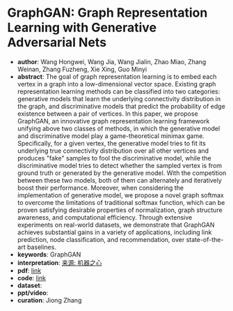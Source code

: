 # GraphGAN: Graph Representation Learning with Generative Adversarial Nets
* **author**: Wang Hongwei, Wang Jia, Wang Jialin, Zhao Miao, Zhang Weinan, Zhang Fuzheng, Xie Xing, Guo Minyi
* **abstract**: The goal of graph representation learning is to embed each vertex in a graph into a low-dimensional vector space. Existing graph representation learning methods can be classified into two categories: generative models that learn the underlying connectivity distribution in the graph, and discriminative models that predict the probability of edge existence between a pair of vertices. In this paper, we propose GraphGAN, an innovative graph representation learning framework unifying above two classes of methods, in which the generative model and discriminative model play a game-theoretical minimax game. Specifically, for a given vertex, the generative model tries to fit its underlying true connectivity distribution over all other vertices and produces "fake" samples to fool the discriminative model, while the discriminative model tries to detect whether the sampled vertex is from ground truth or generated by the generative model. With the competition between these two models, both of them can alternately and iteratively boost their performance. Moreover, when considering the implementation of generative model, we propose a novel graph softmax to overcome the limitations of traditional softmax function, which can be proven satisfying desirable properties of normalization, graph structure awareness, and computational efficiency. Through extensive experiments on real-world datasets, we demonstrate that GraphGAN achieves substantial gains in a variety of applications, including link prediction, node classification, and recommendation, over state-of-the-art baselines.
* **keywords**: GraphGAN
* **interpretation**: [来源: 机器之心](https://www.jiqizhixin.com/articles/2018-06-04-15)
* **pdf**: [link](https://www.aaai.org/ocs/index.php/AAAI/AAAI18/paper/download/16611/15969)
* **code**: [link](https://github.com/hwwang55/GraphGAN)
* **dataset**:
* **ppt/video**:
* **curation**: Jiong Zhang 
